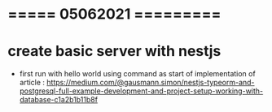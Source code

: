 # ===== 05062021 =========
# create basic server with nestjs 
- first run with hello world using command as start of implementation of article :
https://medium.com/@gausmann.simon/nestjs-typeorm-and-postgresql-full-example-development-and-project-setup-working-with-database-c1a2b1b11b8f
